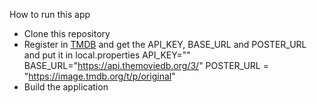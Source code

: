 How to run this app
- Clone this repository
- Register in  [TMDB](https://developers.themoviedb.org/) and get the API_KEY, BASE_URL and POSTER_URL and put it in local.properties
  API_KEY=""
  BASE_URL="https://api.themoviedb.org/3/"
  POSTER_URL = "https://image.tmdb.org/t/p/original"
- Build the application
